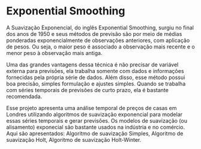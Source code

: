 # Exponential Smoothing

A Suavização Exponencial, do inglês Exponential Smoothing, surgiu no final dos anos de 1950 e seus métodos de previsão são por meio de médias ponderadas exponencialmente de observações anteriores, com aplicação de pesos. Ou seja, o maior peso é associado a observação mais recente e o menor peso à observação mais antiga.

Uma das grandes vantagens dessa técnica é não precisar de variável externa para previsões, ela trabalha somente com dados e informações fornecidas pela própria série de dados. Além disso, esse método possui boa precisão, simples formulação e ajustes simples. Quando se trabalha com séries temporais de previsões de curto prazo, ela é bastante recomendada. 

Esse projeto apresenta uma análise temporal de preços de casas em Londres utilizando algoritmos de suavização exponencial para modelar essas séries temporais e gerar previsões. Os modelos de suavização (ou alisamento) exponecial são bastante usados na indústria e no comércio. Aqui são apresentados: Algoritmo de suavização Simples, Algoritmo de suavização Holt, Algoritmo de suavização Holt-Winter.
